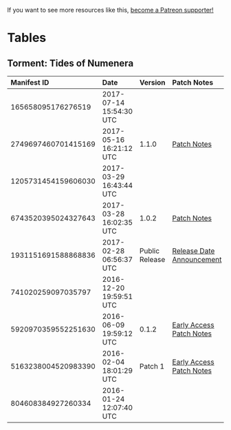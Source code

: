 <!-- TITLE: Steam Depot Manifest Tables -->

If you want to see more resources like this, [become a Patreon supporter!](https://www.patreon.com/fireundubh) 

# Tables
## Torment: Tides of Numenera

Manifest ID | Date | Version | Patch Notes
:--- | :--- | :--- | :---
165658095176276519 | 2017-07-14 15:54:30 UTC | |
2749697460701415169 | 2017-05-16 16:21:12 UTC | 1.1.0 | [Patch Notes](https://steamcommunity.com/app/272270/discussions/0/1333474229086291586/)
1205731454159606030 | 2017-03-29 16:43:44 UTC | | 
6743520395024327643 | 2017-03-28 16:02:35 UTC | 1.0.2 | [Patch Notes](https://steamcommunity.com/gid/103582791441221464/announcements/detail/616271552114468967)
1931151691588868836 | 2017-02-28 06:56:37 UTC | Public Release | [Release Date Announcement](https://steamcommunity.com/gid/103582791441221464/announcements/detail/653417453752180573)
741020259097035797 | 2016-12-20 19:59:51 UTC |  |
5920970359552251630 | 2016-06-09 19:59:12 UTC | 0.1.2 | [Early Access Patch Notes](https://steamcommunity.com/gid/103582791441221464/announcements/detail/916860825825059443)
5163238004520983390 | 2016-02-04 18:01:29 UTC | Patch 1 | [Early Access Patch Notes](https://steamcommunity.com/app/272270/discussions/0/405690850604539467/)
804608384927260334 | 2016-01-24 12:07:40 UTC |  |